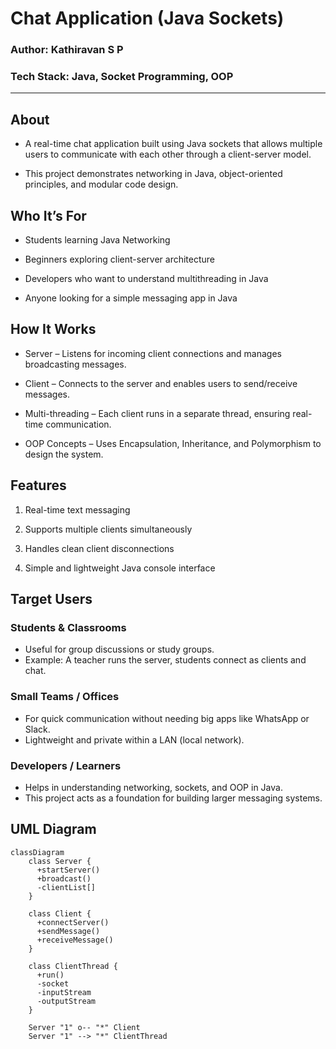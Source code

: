 # Chat Application (Java Sockets)

### Author: Kathiravan S P <br>

### Tech Stack: Java, Socket Programming, OOP
---
## About
  - A real-time chat application built using Java sockets that allows multiple users to communicate with each other through a client-server model. <br>
  
  - This project demonstrates networking in Java, object-oriented principles, and modular code design.


## Who It’s For

* Students learning Java Networking

* Beginners exploring client-server architecture

* Developers who want to understand multithreading in Java

* Anyone looking for a simple messaging app in Java

## How It Works

+ Server – Listens for incoming client connections and manages broadcasting messages.

+ Client – Connects to the server and enables users to send/receive messages.

+ Multi-threading – Each client runs in a separate thread, ensuring real-time communication.

+ OOP Concepts – Uses Encapsulation, Inheritance, and Polymorphism to design the system.

 ## Features

1)  Real-time text messaging

2) Supports multiple clients simultaneously

3) Handles clean client disconnections

4) Simple and lightweight Java console interface

## Target Users

### Students & Classrooms
- Useful for group discussions or study groups.  
- Example: A teacher runs the server, students connect as clients and chat.  

### Small Teams / Offices
- For quick communication without needing big apps like WhatsApp or Slack.  
- Lightweight and private within a LAN (local network).  

### Developers / Learners
- Helps in understanding networking, sockets, and OOP in Java.  
- This project acts as a foundation for building larger messaging systems.

## UML Diagram

```mermaid
classDiagram
    class Server {
      +startServer()
      +broadcast()
      -clientList[]
    }

    class Client {
      +connectServer()
      +sendMessage()
      +receiveMessage()
    }

    class ClientThread {
      +run()
      -socket
      -inputStream
      -outputStream
    }

    Server "1" o-- "*" Client
    Server "1" --> "*" ClientThread
```  
